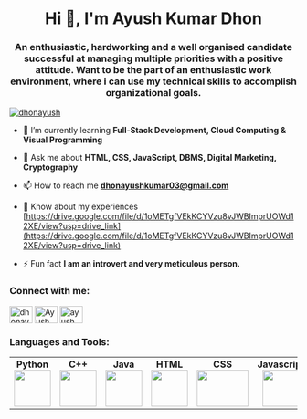 <h1 align="center">Hi 👋, I'm Ayush Kumar Dhon</h1>
<h3 align="center">An enthusiastic, hardworking and a well organised candidate successful at managing multiple priorities with a positive attitude. Want to be the part of an enthusiastic work environment, where i can use my technical skills to accomplish organizational goals.</h3>

<p align="left"> <a href="https://twitter.com/DhonAyush" target="blank"><img src="https://img.shields.io/twitter/follow/dhonayush?logo=twitter&style=for-the-badge" alt="dhonayush" /></a> </p>

- 🌱 I’m currently learning **Full-Stack Development, Cloud Computing & Visual Programming**

- 💬 Ask me about **HTML, CSS, JavaScript, DBMS, Digital Marketing, Cryptography**

- 📫 How to reach me **dhonayushkumar03@gmail.com**

- 📄 Know about my experiences [https://drive.google.com/file/d/1oMETgfVEkKCYVzu8vJWBImprUOWd12XE/view?usp=drive_link](https://drive.google.com/file/d/1oMETgfVEkKCYVzu8vJWBImprUOWd12XE/view?usp=drive_link)

- ⚡ Fun fact **I am an introvert and very meticulous person.**

<h3 align="left">Connect with me:</h3>
<p align="left">
<a href="https://twitter.com/DhonAyush" target="blank"><img align="center" src="https://raw.githubusercontent.com/rahuldkjain/github-profile-readme-generator/master/src/images/icons/Social/twitter.svg" alt="dhonayush" height="30" width="40" /></a>
<a href="https://linkedin.com/in/ayush kumar dhon" target="blank"><img align="center" src="https://raw.githubusercontent.com/rahuldkjain/github-profile-readme-generator/master/src/images/icons/Social/linked-in-alt.svg" alt="Ayush Kumar Dhon" height="30" width="40" /></a>
<a href="https://instagram.com/ayush_d115" target="blank"><img align="center" src="https://raw.githubusercontent.com/rahuldkjain/github-profile-readme-generator/master/src/images/icons/Social/instagram.svg" alt="ayush_d115" height="30" width="40" /></a>
</p>

<h3 align="left">Languages and Tools:</h3>
	<center>
		<table>
			<tbody>
				<tr>
					<td width="25%" align="center">
						<span><strong>Python</strong></span><br/>
						<img height="64px" width="64px" src="https://cdn.svgporn.com/logos/python.svg">
					</td>
					<td width="25%" align="center">
						<span><strong>C++</strong></span><br/>
						<img height="64px" width="64px" src="https://upload.wikimedia.org/wikipedia/commons/thumb/1/18/ISO_C%2B%2B_Logo.svg/1200px-ISO_C%2B%2B_Logo.svg.png">
					</td>
					<td width="25%" align="center">
						<span><strong>Java</strong></span><br/>
						<img height="64px" width="64px" src="https://cdn.svgporn.com/logos/java.svg">
					</td>
					<td align="center">
						<span><strong>HTML</strong></span><br/>
						<img height="64px" width="64px" src="https://cdn.svgporn.com/logos/html-5.svg">
					</td>
					<td align="center">
						<span><strong>CSS</strong></span><br/>
						<img height="64px" width="90px" src="https://cdn.svgporn.com/logos/css-3.svg">
					</td>
					<td align="center">
						<span><strong>Javascript</strong></span><br/>
						<img height="64px" width="64px" src="https://cdn.svgporn.com/logos/javascript.svg">
					</td>
        </tr>
      </tbody>
    </table>
  </center>
